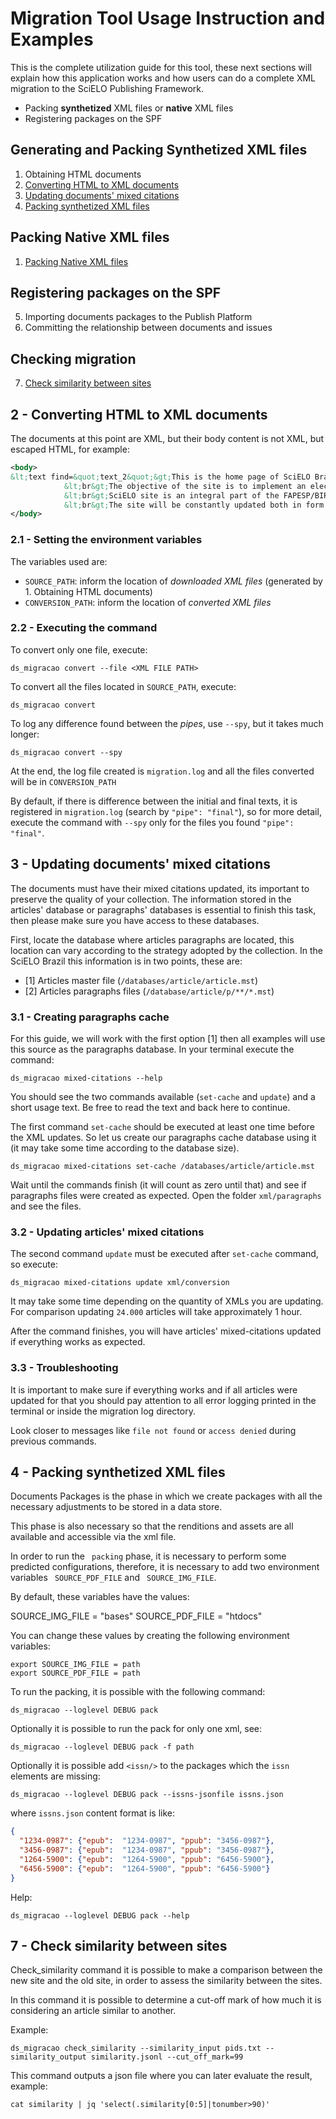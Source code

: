 # Migration Tool Usage Instruction and Examples

This is the complete utilization guide for this tool, these next sections will explain how this application works and how users can do a complete XML migration to the SciELO Publishing Framework.
- Packing **synthetized** XML files or **native** XML files
- Registering packages on the SPF

## Generating and Packing Synthetized XML files
1. Obtaining HTML documents
2. [Converting HTML to XML documents](#2-\--converting-html-to-xml-documents)
3. [Updating documents' mixed citations](#3-\--updating-documents-mixed-citations)
4. [Packing synthetized XML files](#4-\--packing-synthetized-xml-files)

## Packing Native XML files
1. [Packing Native XML files](#1-\--packing-native-xml-files)

## Registering packages on the SPF
5. Importing documents packages to the Publish Platform
6. Committing the relationship between documents and issues
   
## Checking migration
7. [Check similarity between sites](#7-\--check-similarity-between-sites)

## 2 - Converting HTML to XML documents

The documents at this point are XML, but their body content is not XML, but escaped HTML, for example:

```xml
<body>
&lt;text find=&quot;text_2&quot;&gt;This is the home page of SciELO Brasil Site.&lt;br&gt;
			&lt;br&gt;The objective of the site is to implement an electronic virtual library, providing full access to a collection of serial titles, a collection of issues from individual serial titles, as well as to the full text of articles. The access to both serial titles and articles is available via indexes and search forms.&lt;br&gt;
			&lt;br&gt;SciELO site is an integral part of the FAPESP/BIREME/CNPq Project and it is an application of the methodology being developed by the project, particularly the Internet Interface module.&lt;br&gt;
			&lt;br&gt;The site will be constantly updated both in form and content, according to the project's advancements.&lt;/text&gt;
</body>
```

### 2.1 - Setting the environment variables

The variables used are:

- `SOURCE_PATH`: inform the location of _downloaded XML files_ (generated by 1. Obtaining HTML documents)
- `CONVERSION_PATH`: inform the location of _converted XML files_


### 2.2 - Executing the command

To convert only one file, execute:
```shell
ds_migracao convert --file <XML FILE PATH>
```

To convert all the files located in `SOURCE_PATH`, execute:
```shell
ds_migracao convert
```

To log any difference found between the _pipes_, use `--spy`, but it takes much longer:
```shell
ds_migracao convert --spy
```

At the end, the log file created is `migration.log` and all the files converted will be in `CONVERSION_PATH`

By default, if there is difference between the initial and final texts, it is registered in `migration.log` (search by `"pipe": "final"`), so for more detail, execute the command with `--spy` only for the files you found `"pipe": "final"`.


## 3 - Updating documents' mixed citations

The documents must have their mixed citations updated, its important to preserve the quality of your collection. The information stored in the articles' database or paragraphs' databases is essential to finish this task, then please make sure you have access to these databases.

First, locate the database where articles paragraphs are located, this location can vary according to the strategy adopted by the collection. In the SciELO Brazil this information is in two points, these are:
- [1] Articles master file (`/databases/article/article.mst`)
- [2] Articles paragraphs files (`/database/article/p/**/*.mst`)

### 3.1 - Creating paragraphs cache

For this guide, we will work with the first option [1] then all examples will use this source as the paragraphs database. In your terminal execute the command:

```shell
ds_migracao mixed-citations --help
```

You should see the two commands available (`set-cache` and `update`) and a short usage text. Be free to read the text and back here to continue.

The first command `set-cache` should be executed at least one time before the XML updates. So let us create our paragraphs cache database using it (it may take some time according to the database size).

```shell
ds_migracao mixed-citations set-cache /databases/article/article.mst
```

Wait until the commands finish (it will count as zero until that) and see if paragraphs files were created as expected. Open the folder `xml/paragraphs` and see the files.

### 3.2 - Updating articles' mixed citations

The second command `update` must be executed after `set-cache` command, so execute:
```shell
ds_migracao mixed-citations update xml/conversion
```

It may take some time depending on the quantity of XMLs you are updating. For comparison updating `24.000` articles will take approximately 1 hour.

After the command finishes, you will have articles' mixed-citations updated if everything works as expected.

### 3.3 - Troubleshooting

It is important to make sure if everything works and if all articles were updated for that you should pay attention to all error logging printed in the terminal or inside the migration log directory.

Look closer to messages like `file not found` or `access denied` during previous commands.

## 4 - Packing synthetized XML files

Documents Packages is the phase in which we create packages with all the necessary adjustments to be stored in a data store.

This phase is also necessary so that the renditions and assets are all available and accessible via the xml file.

In order to run the `` packing`` phase, it is necessary to perform some predicted configurations, therefore, it is necessary to add two environment variables `` SOURCE_PDF_FILE`` and `` SOURCE_IMG_FILE``.

By default, these variables have the values:

SOURCE_IMG_FILE = "bases"
SOURCE_PDF_FILE = "htdocs"

You can change these values by creating the following environment variables:

```shell
export SOURCE_IMG_FILE = path
export SOURCE_PDF_FILE = path
```

To run the packing, it is possible with the following command:

```shell
ds_migracao --loglevel DEBUG pack
```

Optionally it is possible to run the pack for only one xml, see:

```shell
ds_migracao --loglevel DEBUG pack -f path
```

Optionally it is possible add `<issn/>` to the packages which the `issn` elements are missing:

```shell
ds_migracao --loglevel DEBUG pack --issns-jsonfile issns.json
```

where `issns.json` content format is like:
```json
{
  "1234-0987": {"epub":  "1234-0987", "ppub": "3456-0987"},
  "3456-0987": {"epub":  "1234-0987", "ppub": "3456-0987"},
  "1264-5900": {"epub":  "1264-5900", "ppub": "6456-5900"},
  "6456-5900": {"epub":  "1264-5900", "ppub": "6456-5900"}
}

```

Help:

```shell
ds_migracao --loglevel DEBUG pack --help
```

## 7 - Check similarity between sites


Check_similarity command it is possible to make a comparison between the new site and the old site, in order to assess the similarity between the sites.

In this command it is possible to determine a cut-off mark of how much it is considering an article similar to another.

Example:

```shell
ds_migracao check_similarity --similarity_input pids.txt --similarity_output similarity.jsonl --cut_off_mark=99
```

This command outputs a json file where you can later evaluate the result, example:

```shell
cat similarity | jq 'select(.similarity[0:5]|tonumber>90)'
```
